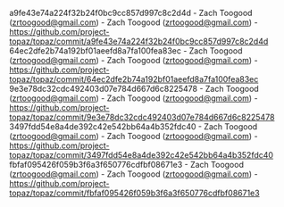 a9fe43e74a224f32b24f0bc9cc857d997c8c2d4d - Zach Toogood (zrtoogood@gmail.com) - Zach Toogood (zrtoogood@gmail.com) - https://github.com/project-topaz/topaz/commit/a9fe43e74a224f32b24f0bc9cc857d997c8c2d4d
64ec2dfe2b74a192bf01aeefd8a7fa100fea83ec - Zach Toogood (zrtoogood@gmail.com) - Zach Toogood (zrtoogood@gmail.com) - https://github.com/project-topaz/topaz/commit/64ec2dfe2b74a192bf01aeefd8a7fa100fea83ec
9e3e78dc32cdc492403d07e784d667d6c8225478 - Zach Toogood (zrtoogood@gmail.com) - Zach Toogood (zrtoogood@gmail.com) - https://github.com/project-topaz/topaz/commit/9e3e78dc32cdc492403d07e784d667d6c8225478
3497fdd54e8a4de392c42e542bb64a4b352fdc40 - Zach Toogood (zrtoogood@gmail.com) - Zach Toogood (zrtoogood@gmail.com) - https://github.com/project-topaz/topaz/commit/3497fdd54e8a4de392c42e542bb64a4b352fdc40
fbfaf095426f059b3f6a3f650776cdfbf08671e3 - Zach Toogood (zrtoogood@gmail.com) - Zach Toogood (zrtoogood@gmail.com) - https://github.com/project-topaz/topaz/commit/fbfaf095426f059b3f6a3f650776cdfbf08671e3
